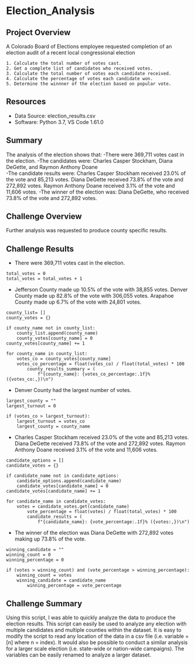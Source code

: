 # Election_Analysis

## Project Overview

A Colorado Board of Elections employee requested completion of an election audit 
of a recent local congressional election

	1. Calculate the total number of votes cast.
	2. Get a complete list of candidates who received votes.
	3. Calculate the total number of votes each candidate received.
	4. Calculate the percentage of votes each candidate won.
	5. Determine the winnner of the election based on popular vote.

## Resources
- Data Source: election_results.csv
- Software: Python 3.7, VS Code 1.61.0

## Summary
The analysis of the election shows that:
  -There were 369,711 votes cast in the election.
  -The candidates were: Charles Casper Stockham, Diana DeGette, and Raymon Anthony Doane	
  -The candidate results were:
	Charles Casper Stockham received 23.0% of the vote and 85,213 votes.
	Diana DeGette received 73.8% of the vote and 272,892 votes.
	Raymon Anthony Doane received 3.1% of the vote and 11,606 votes.
  -The winner of the election was:
	Diana DeGette, who received 73.8% of the vote and 272,892 votes.

## Challenge Overview
Further analysis was requested to produce county specific results.

## Challenge Results
 - There were 369,711 votes cast in the election.

```
total_votes = 0
total_votes = total_votes + 1

```

 - Jefferson County made up 10.5% of the vote with 38,855 votes. Denver County made up 
   82.8% of the vote with 306,055 votes. Arapahoe County made up 6.7% of the vote with 
   24,801 votes.
   
```
county_list= []
county_votes = {}

if county_name not in county_list:
	county_list.append(county_name)
	county_votes[county_name] = 0
county_votes[county_name] += 1

for county_name in county_list:
	votes_co = county_votes[county_name]
	votes_co_percentage = float(votes_co) / float(total_votes) * 100
       	county_results_summary = (
       		f"{county_name}: {votes_co_percentage:.1f}% ({votes_co:,})\n")
```

 - Denver County had the largest number of votes.

```
largest_county = ""
largest_turnout = 0

if (votes_co > largest_turnout):
	largest_turnout = votes_co
	largest_county = county_name
```

 - Charles Casper Stockham received 23.0% of the vote and 85,213 votes.	Diana DeGette 
   received 73.8% of the vote and 272,892 votes. Raymon Anthony Doane received 3.1% of 
   the vote and 11,606 votes.

```
candidate_options = []
candidate_votes = {}

if candidate_name not in candidate_options:
	candidate_options.append(candidate_name)
	candidate_votes[candidate_name] = 0
candidate_votes[candidate_name] += 1

for candidate_name in candidate_votes:
	votes = candidate_votes.get(candidate_name)
       	vote_percentage = float(votes) / float(total_votes) * 100
       	candidate_results = (
      		f"{candidate_name}: {vote_percentage:.1f}% ({votes:,})\n")
```

- The winner of the election was Diana DeGette with 272,892 votes making up 73.8% of
   the vote.
   
```
winning_candidate = ""
winning_count = 0
winning_percentage = 0

if (votes > winning_count) and (vote_percentage > winning_percentage):
	winning_count = votes
	winning_candidate = candidate_name
      	winning_percentage = vote_percentage
```

## Challenge Summary
Using this script, I was able to quickly analyze the data to produce the election results.
This script can easily be used to analyze any election with multiple candidates and multiple
counties within the dataset. It is easy to modify the script to read any location of the data 
in a csv file (i.e. variable = [n] where n = index). It would also be possible to conduct a
similar analysis for a larger scale election (i.e. state-wide or nation-wide campaigns). The 
variables can be easily renamed to analyze a larger dataset.
